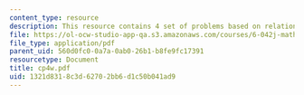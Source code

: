 ```yaml
---
content_type: resource
description: This resource contains 4 set of problems based on relation II.
file: https://ol-ocw-studio-app-qa.s3.amazonaws.com/courses/6-042j-mathematics-for-computer-science-fall-2005/1321d8318c3d62702bb6d1c50b041ad9_cp4w.pdf
file_type: application/pdf
parent_uid: 560d0fc0-0a7a-0ab0-26b1-b8fe9fc17391
resourcetype: Document
title: cp4w.pdf
uid: 1321d831-8c3d-6270-2bb6-d1c50b041ad9
---
```

